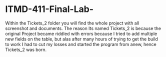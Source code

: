 # ITMD-411-Final-Lab-
Within the Tickets_2 folder you will find the whole project with all screenshot and documents. The reason Its named Tickets_2 is because the original Project became riddled with errors because I tried to add multiple new fields on the table, but alas after many hours of trying to get the build to work I had to cut my losses and started the program from anew, hence Tickets_2 was born.
